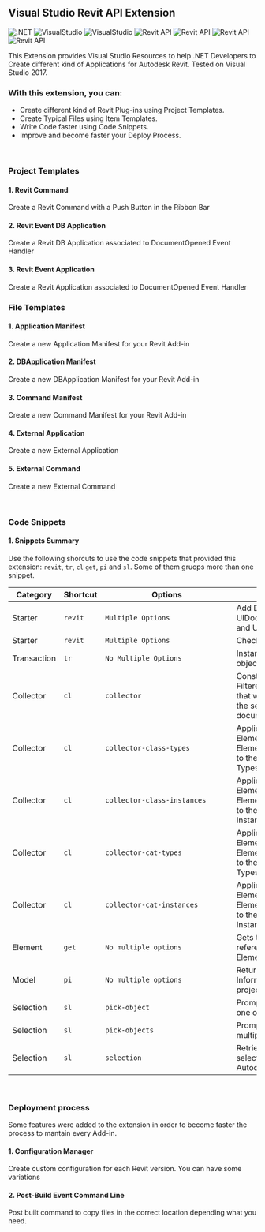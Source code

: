 ## Visual Studio Revit API Extension

![.NET](https://img.shields.io/badge/.NET-4.7-green.svg)
![VisualStudio](https://img.shields.io/badge/VisualStudio-2017-purple.svg)
![VisualStudio](https://img.shields.io/badge/VisualStudio-2019-purple.svg)
![Revit API](https://img.shields.io/badge/RevitAPI-2017-blue.svg)
![Revit API](https://img.shields.io/badge/RevitAPI-2018-blue.svg)
![Revit API](https://img.shields.io/badge/RevitAPI-2019-blue.svg)
![Revit API](https://img.shields.io/badge/RevitAPI-2020-blue.svg)

This Extension provides Visual Studio Resources to help .NET Developers to Create different kind of Applications for Autodesk Revit.
Tested on Visual Studio 2017.

### With this extension, you can:
* Create different kind of Revit Plug-ins using Project Templates.
* Create Typical Files using Item Templates.
* Write Code faster using Code Snippets.
* Improve and become faster your Deploy Process. 

<br>

### Project Templates
#### 1. Revit Command
Create a Revit Command with a Push Button in the Ribbon Bar

#### 2. Revit Event DB Application
Create a Revit DB Application associated to DocumentOpened Event Handler

#### 3. Revit Event Application
Create a Revit Application associated to DocumentOpened Event Handler
<br>

### File Templates 
#### 1. Application Manifest
Create a new Application Manifest for your Revit Add-in

#### 2. DBApplication Manifest
Create a new DBApplication Manifest for your Revit Add-in

#### 3. Command Manifest
Create a new Command Manifest for your Revit Add-in

#### 4. External Application
Create a new External Application

#### 5. External Command
Create a new External Command

<br>

### Code Snippets
#### 1. Snippets Summary
Use the following shorcuts to use the code snippets that provided this extension: `revit`, `tr`, `cl` `get`, `pi` and `sl`. Some of them  gruops more than one snippet.

| Category | Shortcut  | <div style="width:250px">Options</div> | Description |
|-----|-----|-----|-----|
|Starter| `revit`      | `Multiple Options`| Add Document, UIDocument, Application and UI Application objects. |
|Starter| `revit`      | `Multiple Options`| Check Revit version. |
|Transaction| `tr`      | `No Multiple Options`| Instantiates a transaction object. |
|Collector| `cl`      | `collector`| Constructs a new FilteredElementCollector that will search and filter the set of elements in a document. |
|Collector| `cl`      | `collector-class-types`| Applies an ElementClassFilter and ElementIsElementTypeFilter to the collector and returns Types. |
|Collector| `cl`      | `collector-class-instances`| Applies an ElementClassFilter and ElementIsElementTypeFilter to the collector and returns Instances. |
|Collector| `cl`      | `collector-cat-types`| Applies an ElementCategoryFilter  and ElementIsElementTypeFilter to the collector and returns Types. |
|Collector| `cl`      | `collector-cat-instances`| Applies an ElementCategoryFilter  and ElementIsElementTypeFilter to the collector and returns Instances. |
|Element| `get`      | `No multiple options`| Gets the Element referenced by the input ElementId. |
|Model| `pi`      | `No multiple options`| Return the Project Information of the current project. |
|Selection| `sl`      | `pick-object`| Prompts the user to select one object. |
|Selection| `sl`      | `pick-objects`| Prompts the user to select multiple objects. |
|Selection| `sl`      | `selection`| Retrieve the currently selected Elements in Autodesk Revit. |

<br>

### Deployment process
Some features were added to the extension in order to become faster the process to mantain every Add-in.

#### 1. Configuration Manager
Create custom configuration for each Revit version. You can have some variations
#### 2. Post-Build Event Command Line
Post built command to copy files in the correct location depending what you need.
